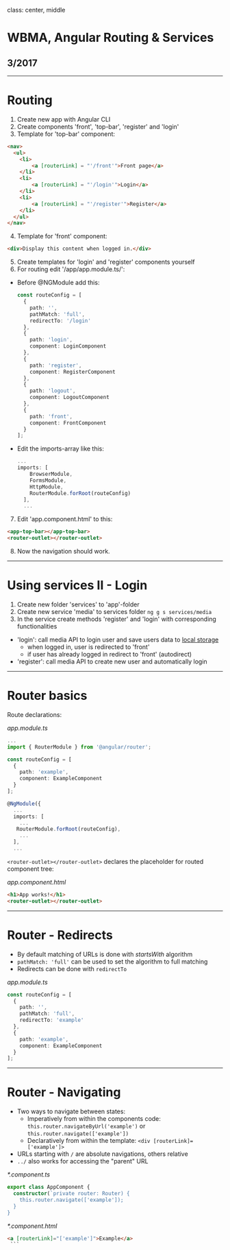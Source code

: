 class: center, middle

# WBMA, Angular Routing & Services

## 3/2017

---
# Routing

1. Create new app with Angular CLI
2. Create components 'front', 'top-bar', 'register' and 'login'
3. Template for 'top-bar' component:
```html
<nav>
  <ul>
    <li>
        <a [routerLink] = "'/front'">Front page</a>
    </li>
    <li>
        <a [routerLink] = "'/login'">Login</a>
    </li>
    <li>
        <a [routerLink] = "'/register'">Register</a>
    </li>
  </ul>
</nav>
```
4. Template for 'front' component:
  ```html
  <div>Display this content when logged in.</div>
  ```
5. Create templates for 'login' and 'register' components yourself
6. For routing edit '/app/app.module.ts/':
- Before @NGModule add this:
  ```typescript
  const routeConfig = [
    {
      path: '',
      pathMatch: 'full',
      redirectTo: '/login'
    },
    {
      path: 'login',
      component: LoginComponent
    },
    {
      path: 'register',
      component: RegisterComponent
    },
    {
      path: 'logout',
      component: LogoutComponent
    },
    {
      path: 'front',
      component: FrontComponent
    }
  ];
  ```
- Edit the imports-array like this:
  ```typescript
  ...
  imports: [
      BrowserModule,
      FormsModule,
      HttpModule,
      RouterModule.forRoot(routeConfig)
    ],
    ...
  ```
7. Edit 'app.component.html' to this:
  ```html
  <app-top-bar></app-top-bar>
  <router-outlet></router-outlet>
  ```
8. Now the navigation should work.

___

# Using services II - Login

1. Create new folder 'services' to 'app'-folder
2. Create new service 'media' to services folder ```ng g s services/media```
3. In the service create methods 'register' and 'login' with corresponding functionalities
- 'login': call media API to login user and save users data to [local storage](http://www.w3schools.com/html/html5_webstorage.asp)
    - when logged in, user is redirected to 'front'
    - if user has already logged in redirect to 'front' (autodirect)
- 'register': call media API to create new user and automatically login


---
# Router basics

Route declarations:

_app.module.ts_
  ```typescript
  ...
  import { RouterModule } from '@angular/router';

  const routeConfig = [
    {
      path: 'example',
      component: ExampleComponent
    }
  ];

  @NgModule({
    ...
    imports: [
      ...
     RouterModule.forRoot(routeConfig),
      ...
    ],
    ...
  ```

`<router-outlet></router-outlet>` declares the placeholder for routed component tree:

_app.component.html_

  ```html
  <h1>App works!</h1>
  <router-outlet></router-outlet>
  ```

---

# Router - Redirects
- By default matching of URLs is done with _startsWith_ algorithm
- `pathMatch: 'full'` can be used to set the algorithm to full matching
- Redirects can be done with `redirectTo`

_app.module.ts_
  ```typescript
  const routeConfig = [
    {
      path: '',
      pathMatch: 'full',
      redirectTo: 'example'
    },
    {
      path: 'example',
      component: ExampleComponent
    }
  ];
  ```
---

# Router - Navigating
- Two ways to navigate between states:
    - Imperatively from within the components code: `this.router.navigateByUrl('example')` or `this.router.navigate(['example'])`
    - Declaratively from within the template: `<div [routerLink]=['example']>`
- URLs starting with `/` are absolute navigations, others relative
- `../` also works for accessing the "parent" URL

_*.component.ts_
  ```typescript
  export class AppComponent {
    constructor(`private router: Router) {
      this.router.navigate(['example']);
    }
  }
  ```

_*.component.html_
  ```html
  <a [routerLink]="['example']">Example</a>
  ```
